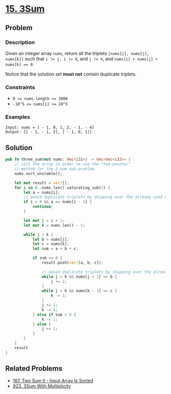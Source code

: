 # [15. 3Sum](https://leetcode.com/problems/3sum/)

## Problem

### Description

Given an integer array `nums`, return all the
triplets `[nums[i], nums[j], nums[k]]` such that `i != j, i != k`, and `j != k`,
and `nums[i] + nums[j] + nums[k] == 0`.

Notice that the solution set **must not** contain duplicate triplets.

### Constraints

* `0 <= nums.length <= 3000`
* `-10^5 <= nums[i] <= 10^5`

### Examples

```text
Input: nums = [ - 1, 0, 1, 2, - 1, - 4]
Output: [[ - 1, - 1, 2], [ - 1, 0, 1]]
```

## Solution

```rust
pub fn three_sum(mut nums: Vec<i32>) -> Vec<Vec<i32>> {
    // sort the array in order to use the "two-pointer" 
    // method for the 2-sum sub-problem
    nums.sort_unstable();

    let mut result = vec![];
    for i in 0..nums.len().saturating_sub(2) {
        let a = nums[i];
        // avoid duplicate triplets by skipping over the already used number
        if i > 0 && a == nums[i - 1] {
            continue;
        }

        let mut j = i + 1;
        let mut k = nums.len() - 1;

        while j < k {
            let b = nums[j];
            let c = nums[k];
            let sum = a + b + c;

            if sum == 0 {
                result.push(vec![a, b, c]);

                // avoid duplicate triplets by skipping over the already used number
                while j < k && nums[j + 1] == b {
                    j += 1;
                }
                while j < k && nums[k - 1] == c {
                    k -= 1;
                }
                j += 1;
                k -= 1;
            } else if sum > 0 {
                k -= 1;
            } else {
                j += 1;
            }
        }
    }
    result
}
```

## Related Problems

* [167. Two Sum II - Input Array Is Sorted](/leetcode/100%20-%20199/167%20-%20Two%20Sum%20II%20-%20Input%20array%20is%20sorted.md)
* [923. 3Sum With Multiplicity](/leetcode/900%20-%20999/923%20-%203Sum%20With%20Multiplicity.md)